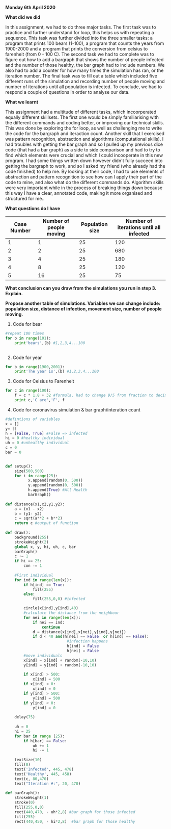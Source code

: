 **Monday 6th April 2020**

**What did we did**


In this assignment, we had to do three major tasks. The first task was to practice and further understand for loop, this helps us with repeating a sequence. This task was further divided into the three smaller tasks: a program that prints 100 bears (1-100), a program that counts the years from 1900-2000 and a program that prints the conversion from celsius to farenheit (from 0 - 100 C). The second task we had to complete was to figure out how to add a bargraph that shows the number of people infected and the number of those healthy, the bar graph had to include numbers. We also had to add a counter for how many times the simulation has ran, or the iteration number. The final task was to fill out a table which included five different runs of the simulation and recording number of people moving and number of iterations until all population is infected. To conclude, we had to respond a couple of questions in order to analyse our data. 

**What we learnt**


This assignment had a multitude of different tasks, which incoorperated equally different skillsets. The first one would be simply familiarising with the different commands and coding better, or improving our technical skills. This was done by exploring the for loop, as well as challenging me to write the code for the bargraph and iteraction count. Another skill that I exercised was pattern recognition, abstraction and algorithms (computational skills). I had troubles with getting the bar graph and so I pulled up my previous dice code (that had a bar graph) as a side to side comparison and had to try to find which elements were crucial and which I could incooperate in this new program. I had some things written down however didn't fully succeed into getting the bargraph to work, and so I asked my friend (who already had the code finished) to help me. By looking at their code, I had to use elements of abstraction and pattern recognition to see how can I apply their part of the code to mine, and also what do the different commands do. Algorithm skills were very important while in the process of breaking things down because this way I have a clear, annotated code, making it more organised and structured for me.. 

**What questions do I have** 

| Case Number  | Number of people moving |Population size | Number of iterations until all infected | 
| ------------- | ------------- | ------------- | -------------  | 
| 1  | 1 |  25 | 120 | 
| 2 | 2 | 25 | 680 |
| 3 | 4 | 25 | 180 |
| 4 | 8 | 25 | 120 |
|5 | 16 | 25 | 75|

**What conclusion can you draw from the simulations you run in step 3. Explain.**


**Propose another table of simulations. Variables we can change include: population size, distance of infection, movement size, number of people moving.** 


1. Code for bear 
```py 
#repeat 100 times
for b in range(101):
    print'bears',(b) #1,2,3,4...100 
    
``` 
2. Code for year 
```py
for b in range(1900,2001):
    print'The year is',(b) #1,2,3,4...100 
```
3. Code for Celsius to Farenheit 
```py 
for c in range(100):
    f = c * 1.8 + 32 #formula, had to change 9/5 from fraction to decimal 
    print c,'C are','F', f
```
4. Code for coronavirus simulation & bar graph/interation count
```py 
#defintions of variables
x = []
y= []
h = [False, True] #False => infected 
hi = 0 #healthy individual
uh = 0 #unhealthy individual
c = 0 
bar = 0 

    
def setup():
    size(500,500)
    for i in range(25):
          x.append(random(0, 500))
          y.append(random(0, 500))
          h.append(True) #All Health 
          barGraph()
          
def distance(x1,x2,y1,y2):
    a = (x1 - x2) 
    b = (y1- y2)
    c = sqrt(a**2 + b**2) 
    return c #output of function 
    
def draw():
    background(255)
    strokeWeight(2)
    global x, y, hi, uh, c, bar
    barGraph()
    c += 1
    if hi == 25:
        con -= 1
    
    #First individual 
    for ind in range(len(x)):
        if h[ind] == True:
            fill(255)
        else:
            fill(255,0,0) #infected

        circle(x[ind],y[ind],40)
        #calculate the distance from the neighbour 
        for nei in range(len(x)):
            if nei == ind:
                continue 
            d = distance(x[ind],x[nei],y[ind],y[nei]) 
            if d < 40 and(h[nei] == False  or h[ind] == False): 
                           #infection happens  
                           h[ind] = False
                           h[nei] = False 
        #move individuals
        x[ind] = x[ind] + random(-10,10)
        y[ind] = y[ind] + random(-10,10)
        
        if x[ind] > 500:
            x[ind] = 500
        if x[ind] < 0:
            x[ind] = 0 
        if y[ind] > 500:
            y[ind] = 500
        if y[ind] < 0:
            y[ind] = 0
            
    delay(75) 
        
    uh = 0
    hi = 25
    for bar in range (25):
        if h[bar] == False:
            uh += 1 
            hi -= 1
            
    textSize(10)
    fill(0)
    text('Infected', 445, 478)
    text('Healthy', 445, 458)
    text(c, 80,470)
    text("Iteration #:", 20, 470)
        
def barGraph():
    strokeWeight(1)
    stroke(0)
    fill(255,0,0)
    rect(440,470, - uh*2,8) #bar graph for those infected
    fill(255)
    rect(440,450, - hi*2,8)  #bar graph for those healthy      

```
